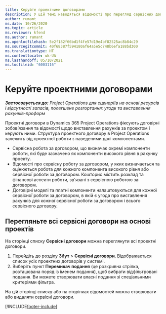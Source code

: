 ```yaml
---
title: Керуйте проектними договорами
description: У цій темі наводяться відомості про перегляд сервісних договорів на основі проекту.
author: rumant
ms.date: 10/26/2020
ms.topic: article
ms.reviewer: kfend
ms.author: rumant
ms.openlocfilehash: 5e2f182f66bd1f4fe57d19e4bf82525ac8b84c29
ms.sourcegitcommit: 40f68387f594180af64a5e5c748b6efa188bd300
ms.translationtype: HT
ms.contentlocale: uk-UA
ms.lasthandoff: 05/10/2021
ms.locfileid: "6003116"
---
```

# <a name="manage-project-contracts"></a>Керуйте проектними договорами

_**Застосовується до:** Project Operations для сценаріїв на основі ресурсів і відсутності запасів, полегшене розгортання: угоди та виставлення рахунків-проформ_

Проектні договори в Dynamics 365 Project Operations фіксують договірні зобов’язання та відомості щодо виставлення рахунків за проектом і керують ними. Структура проектного договору в Project Operations залежить від проектної роботи з наведеними далі компонентами.

- Сервісна робота за договором, що визначає окремі компоненти роботи, які буде зазначено як компоненти високого рівня в рахунку проекту.
- Відомості про сервісну роботу за договором, у яких визначається та оцінюється робота для кожного компонента високого рівня або сервісної роботи за договором. Кошторис містить розклад та фінансові аспекти роботи, зв'язані з сервісною роботою за договором.
- Договірні моделі та платні компоненти налаштовуються для кожної сервісної роботи за договором, в якій є угода про виставлення рахунків для кожної сервісної роботи за договором і всього сервісного договору.

## <a name="view-all-project-based-contracts"></a>Перегляньте всі сервісні договори на основі проектів

На сторінці списку **Сервісні договори** можна переглянути всі проектні договори. 

1. Перейдіть до розділу **Збут** > **Сервісні договори**. Відображається список усіх проектних договорів у системі. 
2. Виберіть пункт **Перемикач подання** (це розкривна стрілка, розташована поряд із іменем подання), щоб вибрати відфільтровані подання. Ви можете створювати власні подання зі спеціальними критеріями фільтра.

На цій сторінці списку або на сторінках відомостей можна створювати або видаляти сервісні договори.


[!INCLUDE[footer-include](../../includes/footer-banner.md)]